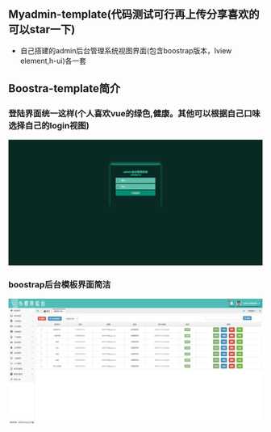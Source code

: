 ## Myadmin-template(代码测试可行再上传分享喜欢的可以star一下)
- 自己搭建的admin后台管理系统视图界面(包含boostrap版本，Iview  element,h-ui)各一套

## Boostra-template简介
### 登陆界面统一这样(个人喜欢vue的绿色,健康。其他可以根据自己口味选择自己的login视图)

![boostrap版本](./image/loginpage.png)

### boostrap后台模板界面简洁
![简洁](./image/admin.png)

